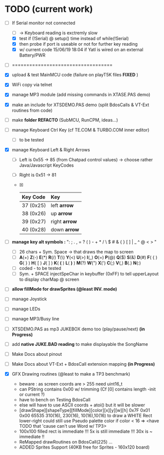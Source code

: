 # TODO (current work)

- [ ] If Serial monitor not connected
  - [ ] -> Keyboard reading is exctremly slow
  - [x] test if (!Serial) @ setup() time instead of while(!Serial)
  - [x] then probe if port is useable or not for further key reading
  - [x] w/ current code 15/06/19 18:04 if Yatl is wired on an external Battery/PWR

- [ ] ===================================

  

- [x] upload & test MainMCU code (failure on playT5K files **FIXED** )

- [x] WiFi copy via telnet

- [x] manage MP3 module (add missing commands in XTASE.PAS demo)

- [x] make an include for XTSDEMO.PAS demo (split BdosCalls & VT-Ext routines from code)

- [ ] make **folder REFACTO** (SubMCU, RunCPM, ideas...)

- [ ] manage Keyboard Ctrl Key (cf TE.COM & TURBO.COM inner editor)

  - [ ] to be tested

- [x] manage Keyboard Left & Right Arrows

  - [ ] Left is 0x55 -> 85 (from Chatpad control values) -> choose rather Java/Javascript KeyCodes

  - [ ] Right is 0x51 -> 81

  - [x] | Key **Code** | Key             |
    | :----------- | :-------------- |
    | 37 (0x25)    | left **arrow**  |
    | 38 (0x26)    | up **arrow**    |
    | 39 (0x27)    | right **arrow** |
    | 40 (0x28)    | down **arrow**  |

- [ ] **manage key alt symbols :** ": ; . , = ? ( ) - + * / \\ $ # & { } [ ] | _ ^ @ < > "

  - [ ] 26 chars + Sym. Space -> that draws the map to screen
  - [ ] **A**(+) **Z**(-) **E**(*) **R**(/) **T**(\\) **Y**(<) **U**(>) **I**(_) **O**(=) **P**(@)
    **Q**($) **S**(&) **D**(#) **F**( { ) **G**( } ) **H**( [ ) **J**( ] ) **K**( **(** ) **L**( **)** ) **M**(?)
    **W**(") **X**(') **C**(;) **V**(,) **B**(.) **N**(:)
  - [ ] coded - to be tested
  - [ ] Sym. + SPACE injectSpeChar in keybuffer (0xFF) to tell upperLayout to
    display charMap @ screen

- [ ] **allow fillMode for drawSprites (@least INV. mode)**

- [ ] manage Joystick

- [ ] manage LEDs

- [ ] manage MP3/Busy line

- [ ] XTSDEMO.PAS as mp3 JUKEBOX demo too (play/pause/next) **(in Progress)**

- [ ] add **native JUKE.BAD reading** to make displayable the SongName

- [ ] Make Docs about pinout

- [ ] Make Docs about VT-Ext + BdosCall extension mapping **(in Progress)**

- [x] GFX Drawing routines (@least to make a TP3 benchmark)
  - beware : as screen coords are > 255 need uint16_t
  - can PString contains 0x00 w/ trimming (Cf [0] contains length -init or current ?)
  - have to bench on Testing BdosCall
  - else will have to use ASCII coords + atoi() but it will be slower
  - [drawShape][shapeType][fillMode][color][x][y][w][h]
     0x7F        0x01       0x00     65535  310(16), 230(16), 10(16),10(16)
     to draw a WHITE Rect lower-right
     could still use Pseudo palette color if color < 16 => \<have TODO that 'cause can't use Word w/ TP3>
  - 100x100 filled rect is immediate !!! 5x is still immediate !!! 30x is ~ immediate !!
  - ReMapped drawRoutines on BdosCall(225) ...
  - ADDED Sprites Support (40KB free for Sprites - 160x120 board)